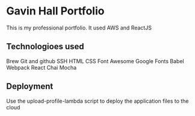 # Gavin Hall Portfolio

This is my professional portfolio. It used AWS and ReactJS

## Technologioes used

Brew
Git and github
SSH
HTML
CSS
Font Awesome
Google Fonts
Babel
Webpack
React
Chai
Mocha

## Deployment

Use the upload-profile-lambda script to deploy the application files to the cloud
